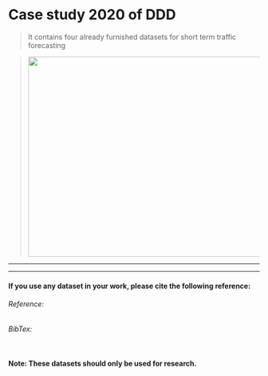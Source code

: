 # Case study 2020 of DDD

> It contains four already furnished datasets for short term traffic forecasting


> <img src="https://github.com/erasperiko/CaseStudy2020/blob/master/Experimental%20Set%20Up.png" width="600" height="400"></img>



---

---
#### If you use any dataset in your work, please cite the following reference:
###### Reference:

###### BibTex:
```

```
#### Note: These datasets should only be used for research.

